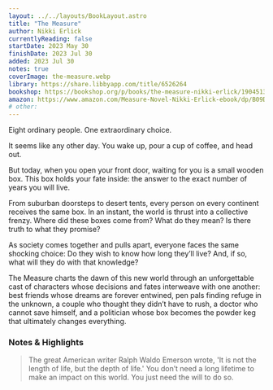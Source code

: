 ```yaml
---
layout: ../../layouts/BookLayout.astro
title: "The Measure"
author: Nikki Erlick
currentlyReading: false
startDate: 2023 May 30
finishDate: 2023 Jul 30
added: 2023 Jul 30
notes: true
coverImage: the-measure.webp
library: https://share.libbyapp.com/title/6526264
bookshop: https://bookshop.org/p/books/the-measure-nikki-erlick/19045139
amazon: https://www.amazon.com/Measure-Novel-Nikki-Erlick-ebook/dp/B09DGFDD3T
# other: 
---
```

Eight ordinary people. One extraordinary choice.

It seems like any other day. You wake up, pour a cup of coffee, and head out.

But today, when you open your front door, waiting for you is a small wooden box. This box holds your fate inside: the answer to the exact number of years you will live.

From suburban doorsteps to desert tents, every person on every continent receives the same box. In an instant, the world is thrust into a collective frenzy. Where did these boxes come from? What do they mean? Is there truth to what they promise?

As society comes together and pulls apart, everyone faces the same shocking choice: Do they wish to know how long they’ll live? And, if so, what will they do with that knowledge?

The Measure charts the dawn of this new world through an unforgettable cast of characters whose decisions and fates interweave with one another: best friends whose dreams are forever entwined, pen pals finding refuge in the unknown, a couple who thought they didn’t have to rush, a doctor who cannot save himself, and a politician whose box becomes the powder keg that ultimately changes everything.

### Notes & Highlights
> The great American writer Ralph Waldo Emerson wrote, 'It is not the length of life, but the depth of life.' You don’t need a long lifetime to make an impact on this world. You just need the will to do so.
